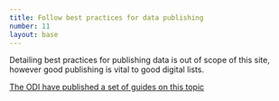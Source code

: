 ```yaml
---
title: Follow best practices for data publishing
number: 11
layout: base
---
```



Detailing best practices for publishing data is out of scope of this site, however good publishing is vital to good digital lists.


[The ODI have published a set of guides on this topic](https://theodi.org/guides)
